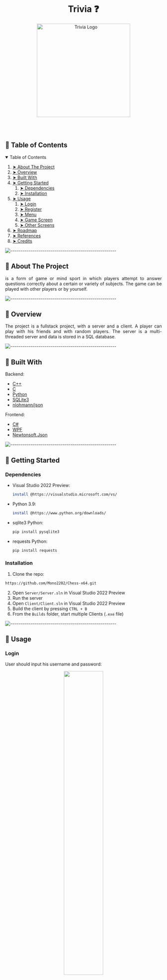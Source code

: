 <h1 align="center"> Trivia ❓ </h1>

<p align="center"> 
  <img src="https://user-images.githubusercontent.com/69368659/166703473-013d6279-cedd-4c30-9cdc-0e27e883cff3.png" alt="Trivia Logo" height="300" width="300">
</p>

<br></br>



<!-- TABLE OF CONTENTS -->
<h2 id="table-of-contents"> 🐘 Table of Contents</h2>

<details open="open">
  <summary>Table of Contents</summary>
  <ol>
    <li><a href="#about-the-project"> ➤ About The Project</a></li>
    <li><a href="#overview"> ➤ Overview</a></li>
    <li><a href="#built-with"> ➤ Built With</a></li>
    <li>
      <a href="#getting-started"> ➤ Getting Started</a>
      <ol>
      <li>
        <a href="#dependencies"> ➤ Dependencies</a>
      </li>
      <li>
        <a href="#installation"> ➤ Installation</a>
      </li>
      </ol>
    </li>
    <li>
      <a href="#usage"> ➤ Usage </a>
      <ol>
      <li>
        <a href="#login"> ➤ Login</a>
      </li>
      <li>
        <a href="#register"> ➤ Register</a>
      </li>
      <li>
        <a href="#menu"> ➤ Menu</a>
      </li>
      <li>
        <a href="#game-screen"> ➤ Game Screen</a>
      </li>
      <li>
        <a href="#other-screens"> ➤ Other Screens</a>
      </li>
      </ol>
    </li>
    <li><a href="#roadmap"> ➤ Roadmap</a></li>
    <li><a href="#references"> ➤ References</a></li>
    <li><a href="#credits"> ➤ Credits</a></li>
  </ol>
</details>



![-----------------------------------------------------](https://raw.githubusercontent.com/andreasbm/readme/master/assets/lines/rainbow.png)

<!-- ABOUT THE PROJECT -->
<h2 id="about-the-project"> 🐎 About The Project</h2>
<p align="justify"> 
  is a form of game or mind sport in which players attempt to answer 
questions correctly about a certain or variety of subjects. The game can be played with other players or by yourself.
</p>



![-----------------------------------------------------](https://raw.githubusercontent.com/andreasbm/readme/master/assets/lines/rainbow.png)

<!-- OVERVIEW -->
<h2 id="overview"> 🦅 Overview</h2>
<p align="justify">
    The project is a fullstack project, with a server and a client. A player can play with his friends and with random players. The server is a multi-threaded server and data is stored in a SQL database.
</p>



![-----------------------------------------------------](https://raw.githubusercontent.com/andreasbm/readme/master/assets/lines/rainbow.png)

<!-- BUILT WITH -->
<h2 id="built-with"> 🐫 Built With</h2>

Backend:
* [C++](https://isocpp.org/)
* [C](https://www.gnu.org/software/gnu-c-manual/)
* [Python](https://www.python.org/)
* [SQLite3](https://www.sqlite.org/index.html)
* [nlohmann/json](https://github.com/nlohmann/json)

Frontend:
* [C#](https://docs.microsoft.com/en-us/dotnet/csharp/)
* [WPF](https://docs.microsoft.com/en-us/dotnet/desktop/wpf/?view=netdesktop-5.0)
* [Newtonsoft.Json](https://www.newtonsoft.com/json)



![-----------------------------------------------------](https://raw.githubusercontent.com/andreasbm/readme/master/assets/lines/rainbow.png)

<!-- GETTING STARTED -->
<h2 id="getting-started"> 🐤 Getting Started</h2>


<h3 id="dependencies"> Dependencies</h3>

* Visual Studio 2022 Preview:
  ```sh
  install @https://visualstudio.microsoft.com/vs/
  ```
* Python 3.9:
  ```sh
  install @https://www.python.org/downloads/
  ```
* sqlite3 Python:
  ```py
  pip install pysqlite3
  ```
* requests Python:
  ```py
  pip install requests
  ```


<h3 id="installation"> Installation</h3>

1. Clone the repo:
  ```sh
  https://github.com/Mono2202/Chess-x64.git
  ```
2. Open ```Server/Server.sln``` in Visual Studio 2022 Preview
3. Run the server
4. Open ```Client/Client.sln``` in Visual Studio 2022 Preview
5. Build the client by pressing ```CTRL + B```
6. From the ```Builds``` folder, start multiple Clients (```.exe``` file)



![-----------------------------------------------------](https://raw.githubusercontent.com/andreasbm/readme/master/assets/lines/rainbow.png)

<!-- USAGE -->
<h2 id="usage"> 🐁 Usage</h2>

<h3 id="login"> Login</h3>
<p align="justify">
    User should input his username and password:
    <p align="center"> 
      <img src="https://i.imgur.com/zuKZnt1.png" width="50%">
    </p>
</p>


<h3 id="register"> Register</h3>
<p align="justify">
    User should input:
    
* Password     - should be more than 8 characters long, contain both lowercase and uppercase letters, at least one number and at least one special character.
* Email        - should be a valid email address
* Street       - should contain only lowercase and uppercase letters
* Apt          - should contain only numbers
* City         - should contain only lowercase and uppercase letters
* Phone Number - should be a valid phone number
* Birth Date   - should be a valid date
    <p align="center"> 
      <img src="https://i.imgur.com/eUMj4n0.png" width="50%">
    </p>
</p>


<h3 id="menu"> Menu</h3>
<p align="justify">
    When logging-in, you will approach the main menu screen, where you can choose from one of the options:
    <p align="center"> 
      <img src="https://i.imgur.com/7yTKpPh.png" width="50%">
    </p>
</p>


<h3 id="game-screen"> Game Screen</h3>
<p align="justify">
    The game screen, where you will answer the questions and play, contains the amount of time the player has left, the amount of questions he answered, and the amount of correct answers:
    <p align="center"> 
      <img src="https://i.imgur.com/8tqFGnt.png" width="50%">
    </p>
</p>


<h3 id="other-screens"> Other Screens</h3>
<p align="justify">
    There are more screens in the project, for example: Head-to-Head screen, join room screen,
    statistics screen, add question screen etc.
</p>



![-----------------------------------------------------](https://raw.githubusercontent.com/andreasbm/readme/master/assets/lines/rainbow.png)

<!-- ROADMAP -->
<h2 id="roadmap"> 🦌 Roadmap</h2>

- [X] Finished project!



![-----------------------------------------------------](https://raw.githubusercontent.com/andreasbm/readme/master/assets/lines/rainbow.png)

<!-- REFERENCES -->
<h2 id="references"> 🦉 References</h2>

* Wikipedia.org, "Trivia". [Online]:
https://en.wikipedia.org/wiki/Trivia

* "OPEN TRIVIA DATABASE". [Online]:
https://opentdb.com/



![-----------------------------------------------------](https://raw.githubusercontent.com/andreasbm/readme/master/assets/lines/rainbow.png)

<!-- CREDITS -->
<h2 id="credits"> 🐆 Credits</h2>

Ido Eshed

[![GitHub Badge](https://img.shields.io/badge/GitHub-100000?style=for-the-badge&logo=github&logoColor=white)](https://github.com/IdoE0)


Ron Monosevich

[![GitHub Badge](https://img.shields.io/badge/GitHub-100000?style=for-the-badge&logo=github&logoColor=white)](https://github.com/Mono2202)
[![LinkedIn Badge](https://img.shields.io/badge/LinkedIn-0077B5?style=for-the-badge&logo=linkedin&logoColor=white)](https://www.linkedin.com/in/ron-monosevich-214754220/)
